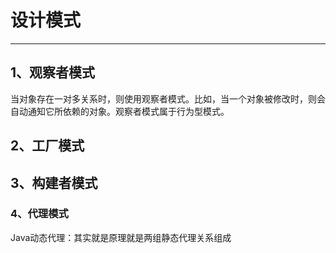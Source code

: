 # 设计模式

***

## 1、观察者模式

当对象存在一对多关系时，则使用观察者模式。比如，当一个对象被修改时，则会自动通知它所依赖的对象。观察者模式属于行为型模式。

## 2、工厂模式

## 3、构建者模式

### 4、代理模式

Java动态代理：其实就是原理就是两组静态代理关系组成

